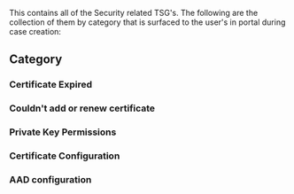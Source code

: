 This contains all of the Security related TSG's.
The following are the collection of them by category that is surfaced to the user's in portal during case creation:

## **Category**
### Certificate Expired

### Couldn't add or renew certificate

### Private Key Permissions

### Certificate Configuration

### AAD configuration
